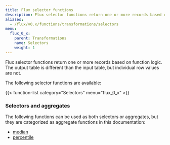 ```yaml
---
title: Flux selector functions
description: Flux selector functions return one or more records based on function logic.
aliases:
  - /flux/v0.x/functions/transformations/selectors
menu:
  flux_0_x:
    parent: Transformations
    name: Selectors
    weight: 1
---
```


Flux selector functions return one or more records based on function logic.
The output table is different than the input table, but individual row values are not.

The following selector functions are available:

{{< function-list category="Selectors" menu="flux_0_x" >}}


### Selectors and aggregates
The following functions can be used as both selectors or aggregates, but they are
categorized as aggregate functions in this documentation:

- [median](/flux/v0.x/functions/transformations/aggregates/median)
- [percentile](/flux/v0.x/functions/transformations/aggregates/percentile)
